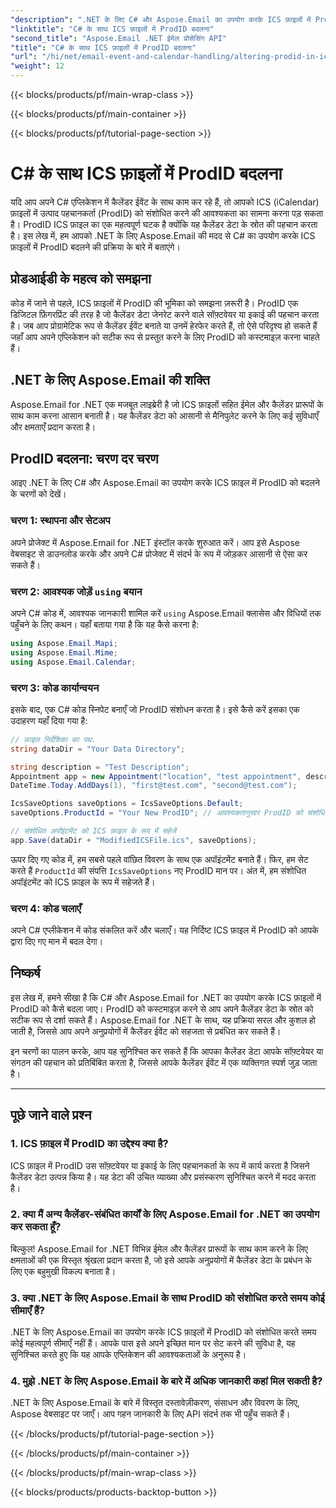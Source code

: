 ```yaml
---
"description": ".NET के लिए C# और Aspose.Email का उपयोग करके ICS फ़ाइलों में ProdID को बदलना सीखें। चरण-दर-चरण मार्गदर्शिका और कोड। डेटा अखंडता और संगतता सुनिश्चित करें।"
"linktitle": "C# के साथ ICS फ़ाइलों में ProdID बदलना"
"second_title": "Aspose.Email .NET ईमेल प्रोसेसिंग API"
"title": "C# के साथ ICS फ़ाइलों में ProdID बदलना"
"url": "/hi/net/email-event-and-calendar-handling/altering-prodid-in-ics-files-with-csharp/"
"weight": 12
---
```


{{< blocks/products/pf/main-wrap-class >}}

{{< blocks/products/pf/main-container >}}

{{< blocks/products/pf/tutorial-page-section >}}

# C# के साथ ICS फ़ाइलों में ProdID बदलना


यदि आप अपने C# एप्लिकेशन में कैलेंडर ईवेंट के साथ काम कर रहे हैं, तो आपको ICS (iCalendar) फ़ाइलों में उत्पाद पहचानकर्ता (ProdID) को संशोधित करने की आवश्यकता का सामना करना पड़ सकता है। ProdID ICS फ़ाइल का एक महत्वपूर्ण घटक है क्योंकि यह कैलेंडर डेटा के स्रोत की पहचान करता है। इस लेख में, हम आपको .NET के लिए Aspose.Email की मदद से C# का उपयोग करके ICS फ़ाइलों में ProdID बदलने की प्रक्रिया के बारे में बताएंगे।

## प्रोडआईडी के महत्व को समझना

कोड में जाने से पहले, ICS फ़ाइलों में ProdID की भूमिका को समझना ज़रूरी है। ProdID एक डिजिटल फ़िंगरप्रिंट की तरह है जो कैलेंडर डेटा जेनरेट करने वाले सॉफ़्टवेयर या इकाई की पहचान करता है। जब आप प्रोग्रामेटिक रूप से कैलेंडर ईवेंट बनाते या उनमें हेरफेर करते हैं, तो ऐसे परिदृश्य हो सकते हैं जहाँ आप अपने एप्लिकेशन को सटीक रूप से प्रस्तुत करने के लिए ProdID को कस्टमाइज़ करना चाहते हैं।

## .NET के लिए Aspose.Email की शक्ति

Aspose.Email for .NET एक मजबूत लाइब्रेरी है जो ICS फ़ाइलों सहित ईमेल और कैलेंडर प्रारूपों के साथ काम करना आसान बनाती है। यह कैलेंडर डेटा को आसानी से मैनिपुलेट करने के लिए कई सुविधाएँ और क्षमताएँ प्रदान करता है।

## ProdID बदलना: चरण दर चरण

आइए .NET के लिए C# और Aspose.Email का उपयोग करके ICS फ़ाइल में ProdID को बदलने के चरणों को देखें।

### चरण 1: स्थापना और सेटअप

अपने प्रोजेक्ट में Aspose.Email for .NET इंस्टॉल करके शुरुआत करें। आप इसे Aspose वेबसाइट से डाउनलोड करके और अपने C# प्रोजेक्ट में संदर्भ के रूप में जोड़कर आसानी से ऐसा कर सकते हैं।

### चरण 2: आवश्यक जोड़ें `using` बयान

अपने C# कोड में, आवश्यक जानकारी शामिल करें `using` Aspose.Email क्लासेस और विधियों तक पहुँचने के लिए कथन। यहाँ बताया गया है कि यह कैसे करना है:

```csharp
using Aspose.Email.Mapi;
using Aspose.Email.Mime;
using Aspose.Email.Calendar;
```

### चरण 3: कोड कार्यान्वयन

इसके बाद, एक C# कोड स्निपेट बनाएँ जो ProdID संशोधन करता है। इसे कैसे करें इसका एक उदाहरण यहाँ दिया गया है:

```csharp
// फ़ाइल निर्देशिका का पथ.
string dataDir = "Your Data Directory";

string description = "Test Description";
Appointment app = new Appointment("location", "test appointment", description, DateTime.Today,
DateTime.Today.AddDays(1), "first@test.com", "second@test.com");

IcsSaveOptions saveOptions = IcsSaveOptions.Default;
saveOptions.ProductId = "Your New ProdID"; // आवश्यकतानुसार ProdID को संशोधित करें

// संशोधित अपॉइंटमेंट को ICS फ़ाइल के रूप में सहेजें
app.Save(dataDir + "ModifiedICSFile.ics", saveOptions);
```

ऊपर दिए गए कोड में, हम सबसे पहले वांछित विवरण के साथ एक अपॉइंटमेंट बनाते हैं। फिर, हम सेट करते हैं `ProductId` की संपत्ति `IcsSaveOptions` नए ProdID मान पर। अंत में, हम संशोधित अपॉइंटमेंट को ICS फ़ाइल के रूप में सहेजते हैं।

### चरण 4: कोड चलाएँ

अपने C# एप्लीकेशन में कोड संकलित करें और चलाएँ। यह निर्दिष्ट ICS फ़ाइल में ProdID को आपके द्वारा दिए गए मान में बदल देगा।

## निष्कर्ष

इस लेख में, हमने सीखा है कि C# और Aspose.Email for .NET का उपयोग करके ICS फ़ाइलों में ProdID को कैसे बदला जाए। ProdID को कस्टमाइज़ करने से आप अपने कैलेंडर डेटा के स्रोत को सटीक रूप से दर्शा सकते हैं। Aspose.Email for .NET के साथ, यह प्रक्रिया सरल और कुशल हो जाती है, जिससे आप अपने अनुप्रयोगों में कैलेंडर ईवेंट को सहजता से प्रबंधित कर सकते हैं।

इन चरणों का पालन करके, आप यह सुनिश्चित कर सकते हैं कि आपका कैलेंडर डेटा आपके सॉफ़्टवेयर या संगठन की पहचान को प्रतिबिंबित करता है, जिससे आपके कैलेंडर ईवेंट में एक व्यक्तिगत स्पर्श जुड़ जाता है।

---

## पूछे जाने वाले प्रश्न

### 1. ICS फ़ाइल में ProdID का उद्देश्य क्या है?

ICS फ़ाइल में ProdID उस सॉफ़्टवेयर या इकाई के लिए पहचानकर्ता के रूप में कार्य करता है जिसने कैलेंडर डेटा उत्पन्न किया है। यह डेटा की उचित व्याख्या और प्रसंस्करण सुनिश्चित करने में मदद करता है।

### 2. क्या मैं अन्य कैलेंडर-संबंधित कार्यों के लिए Aspose.Email for .NET का उपयोग कर सकता हूँ?

बिल्कुल! Aspose.Email for .NET विभिन्न ईमेल और कैलेंडर प्रारूपों के साथ काम करने के लिए क्षमताओं की एक विस्तृत श्रृंखला प्रदान करता है, जो इसे आपके अनुप्रयोगों में कैलेंडर डेटा के प्रबंधन के लिए एक बहुमुखी विकल्प बनाता है।

### 3. क्या .NET के लिए Aspose.Email के साथ ProdID को संशोधित करते समय कोई सीमाएँ हैं?

.NET के लिए Aspose.Email का उपयोग करके ICS फ़ाइलों में ProdID को संशोधित करते समय कोई महत्वपूर्ण सीमाएँ नहीं हैं। आपके पास इसे अपने इच्छित मान पर सेट करने की सुविधा है, यह सुनिश्चित करते हुए कि यह आपके एप्लिकेशन की आवश्यकताओं के अनुरूप है।

### 4. मुझे .NET के लिए Aspose.Email के बारे में अधिक जानकारी कहां मिल सकती है?

.NET के लिए Aspose.Email के बारे में विस्तृत दस्तावेज़ीकरण, संसाधन और विवरण के लिए, Aspose वेबसाइट पर जाएँ। आप गहन जानकारी के लिए API संदर्भ तक भी पहुँच सकते हैं।

{{< /blocks/products/pf/tutorial-page-section >}}

{{< /blocks/products/pf/main-container >}}

{{< /blocks/products/pf/main-wrap-class >}}

{{< blocks/products/products-backtop-button >}}